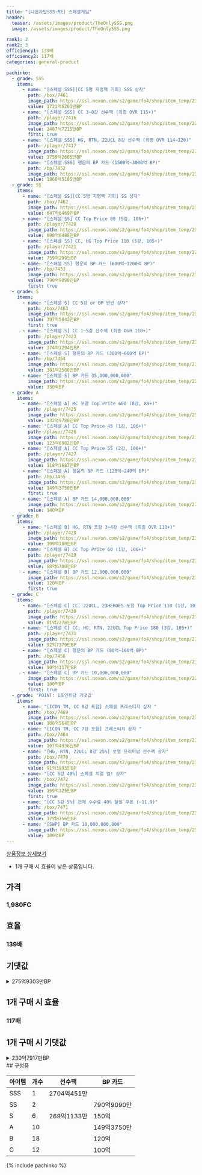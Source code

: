 ```yaml
---
title: "[나혼자만SSS:RE] 스페셜게임"
header:
  teaser: /assets/images/product/TheOnlySSS.png
  image: /assets/images/product/TheOnlySSS.png

rank1: 2
rank2: 3
efficiency1: 139배
efficiency2: 117배
categories: general-product

pachinko:
  - grade: SSS
    items:
      - name: "[스페셜 SSS][CC 5명 지명팩 기회] SSS 상자"
        path: /box/7461
        image_path: https://ssl.nexon.com/s2/game/fo4/shop/item_temp/230907_special_b9244v59dhjj15/201704215_s.png
        value: 1721억6261만BP
      - name: "[스페셜 SSS] CC 3~8강 선수팩 (최종 OVR 115+)"
        path: /player/7416
        image_path: https://ssl.nexon.com/s2/game/fo4/shop/item_temp/230907_special_b9244v59dhjj15/200233073_s.png
        value: 2487억7215만BP
        first: true
      - name: "[스페셜 SSS] HG, RTN, 22UCL 8강 선수팩 (최종 OVR 114~120)"
        path: /player/7417
        image_path: https://ssl.nexon.com/s2/game/fo4/shop/item_temp/230907_special_b9244v59dhjj15/200233074_s.png
        value: 1759억2605만BP
      - name: "[스페셜 SSS] 행운의 BP 카드 (1500억~3000억 BP)"
        path: /bp/7452
        image_path: https://ssl.nexon.com/s2/game/fo4/shop/item_temp/230907_special_b9244v59dhjj15/200333010_s.png
        value: 1868억5185만BP
  - grade: SS
    items:
      - name: "[스페셜 SS][CC 5명 지명팩 기회] SS 상자"
        path: /box/7462
        image_path: https://ssl.nexon.com/s2/game/fo4/shop/item_temp/230907_special_b9244v59dhjj15/201704216_s.png
        value: 647억6469만BP
      - name: "[스페셜 SS] CC Top Price 80 (5강, 106+)"
        path: /player/7420
        image_path: https://ssl.nexon.com/s2/game/fo4/shop/item_temp/230907_special_b9244v59dhjj15/200233077_s.png
        value: 698억6488만BP
      - name: "[스페셜 SS] CC, HG Top Price 110 (5강, 105+)"
        path: /player/7421
        image_path: https://ssl.nexon.com/s2/game/fo4/shop/item_temp/230907_special_b9244v59dhjj15/200233078_s.png
        value: 759억299만BP
      - name: "[스페셜 SS] 행운의 BP 카드 (600억~1200억 BP)"
        path: /bp/7453
        image_path: https://ssl.nexon.com/s2/game/fo4/shop/item_temp/230907_special_b9244v59dhjj15/200333011_s.png
        value: 790억9090만BP
        first: true
  - grade: S
    items:
      - name: "[스페셜 S] CC 5강 or BP 반반 상자"
        path: /box/7463
        image_path: https://ssl.nexon.com/s2/game/fo4/shop/item_temp/230907_special_b9244v59dhjj15/201704217_s.png
        value: 397억5842만BP
        first: true
      - name: "[스페셜 S] CC 1~5강 선수팩 (최종 OVR 110+)"
        path: /player/7423
        image_path: https://ssl.nexon.com/s2/game/fo4/shop/item_temp/230907_special_b9244v59dhjj15/200233080_s.png
        value: 374억1294만BP
      - name: "[스페셜 S] 행운의 BP 카드 (300억~600억 BP)"
        path: /bp/7454
        image_path: https://ssl.nexon.com/s2/game/fo4/shop/item_temp/230907_special_b9244v59dhjj15/200333013_s.png
        value: 381억2500만BP
      - name: "[스페셜 S] BP 카드 35,000,000,000"
        image_path: https://ssl.nexon.com/s2/game/fo4/shop/item_temp/230907_special_b9244v59dhjj15/200333014_s.png
        value: 350억BP
  - grade: A
    items:
      - name: "[스페셜 A] MC 포함 Top Price 600 (8강, 89+)"
        path: /player/7425
        image_path: https://ssl.nexon.com/s2/game/fo4/shop/item_temp/230907_special_b9244v59dhjj15/200233082_s.png
        value: 132억9788만BP
      - name: "[스페셜 A] CC Top Price 45 (1강, 106+)"
        path: /player/7426
        image_path: https://ssl.nexon.com/s2/game/fo4/shop/item_temp/230907_special_b9244v59dhjj15/200233083_s.png
        value: 123억6902만BP
      - name: "[스페셜 A] CC Top Price 55 (2강, 106+)"
        path: /player/7427
        image_path: https://ssl.nexon.com/s2/game/fo4/shop/item_temp/230907_special_b9244v59dhjj15/200233084_s.png
        value: 118억1687만BP
      - name: "[스페셜 A] 행운의 BP 카드 (120억~240억 BP)"
        path: /bp/7455
        image_path: https://ssl.nexon.com/s2/game/fo4/shop/item_temp/230907_special_b9244v59dhjj15/200333015_s.png
        value: 149억3750만BP
        first: true
      - name: "[스페셜 A] BP 카드 14,000,000,000"
        image_path: https://ssl.nexon.com/s2/game/fo4/shop/item_temp/230907_special_b9244v59dhjj15/200333016_s.png
        value: 140억BP
  - grade: B
    items:
      - name: "[스페셜 B] HG, RTN 포함 3~4강 선수팩 (최종 OVR 110+)"
        path: /player/7428
        image_path: https://ssl.nexon.com/s2/game/fo4/shop/item_temp/230907_special_b9244v59dhjj15/200233085_s.png
        value: 109억180만BP
      - name: "[스페셜 B] CC Top Price 60 (1강, 106+)"
        path: /player/7429
        image_path: https://ssl.nexon.com/s2/game/fo4/shop/item_temp/230907_special_b9244v59dhjj15/200233086_s.png
        value: 88억6780만BP
      - name: "[스페셜 B] BP 카드 12,000,000,000"
        image_path: https://ssl.nexon.com/s2/game/fo4/shop/item_temp/230907_special_b9244v59dhjj15/200333017_s.png
        value: 120억BP
        first: true
  - grade: C
    items:
      - name: "[스페셜 C] CC, 22UCL, 23HEROES 포함 Top Price 110 (1강, 105+)"
        path: /player/7430
        image_path: https://ssl.nexon.com/s2/game/fo4/shop/item_temp/230907_special_b9244v59dhjj15/200233087_s.png
        value: 81억2278만BP
      - name: "[스페셜 C] CC, HG, RTN, 22UCL Top Price 180 (3강, 105+)"
        path: /player/7431
        image_path: https://ssl.nexon.com/s2/game/fo4/shop/item_temp/230907_special_b9244v59dhjj15/200233088_s.png
        value: 92억7379만BP
      - name: "[스페셜 C] 행운의 BP 카드 (80억~160억 BP)"
        path: /bp/7456
        image_path: https://ssl.nexon.com/s2/game/fo4/shop/item_temp/230907_special_b9244v59dhjj15/200333018_s.png
        value: 99억4117만BP
      - name: "[스페셜 C] BP 카드 10,000,000,000"
        image_path: https://ssl.nexon.com/s2/game/fo4/shop/item_temp/230907_special_b9244v59dhjj15/200333019_s.png
        value: 100억BP
        first: true
  - grade: 'POINT: 1포인트당 기댓값'
    items:
      - name: "[ICON TM, CC 8강 포함] 스페셜 프레스티지 상자 "
        path: /box/7469
        image_path: https://ssl.nexon.com/s2/game/fo4/shop/item_temp/230907_special_b9244v59dhjj15/201704223_s.png
        value: 106억564만BP
      - name: "[ICON TM, CC 7강 포함] 프레스티지 상자 "
        path: /box/7464
        image_path: https://ssl.nexon.com/s2/game/fo4/shop/item_temp/230907_special_b9244v59dhjj15/201704218_s.png
        value: 107억4936만BP
      - name: "[HG, RTN, 22UCL 8강 25%] 로열 프리미엄 선수팩 상자"
        path: /box/7470
        image_path: https://ssl.nexon.com/s2/game/fo4/shop/item_temp/230907_special_b9244v59dhjj15/201704224_s.png
        value: 91억3993만BP
      - name: "[CC 5강 40%] 스페셜 치얼 업! 상자"
        path: /box/7472
        image_path: https://ssl.nexon.com/s2/game/fo4/shop/item_temp/230907_special_b9244v59dhjj15/201704226_s.png
        value: 159억325만BP
        first: true
      - name: "[CC 5강 5%] 전체 수수료 40% 할인 쿠폰 (~11.9)"
        path: /box/7471
        image_path: https://ssl.nexon.com/s2/game/fo4/shop/item_temp/230907_special_b9244v59dhjj15/201704225_s.png
        value: 37억8756만BP
      - name: "[SWP] BP 카드 10,000,000,000"
        image_path: https://ssl.nexon.com/s2/game/fo4/shop/item_temp/230907_special_b9244v59dhjj15/200333025_s.png
        value: 100억BP
---
```

[상품정보 상세보기](https://shop.fifaonline4.nexon.com/Events/230907/TheOnlySSS)
* 1개 구매 시 효율이 낮은 상품입니다.


## 가격
### 1,980FC
## 효율
### 139배
## 기댓값
<details>
<summary>275억9303만BP</summary>
<div markdown="1">
- 선수팩 140억4554만BP
  - 수수료 쿠폰 40% 적용 시 134억8371만BP
  - 수수료 쿠폰 30% 적용 시 129억2189만BP
  - 수수료 쿠폰 20% 적용 시 123억6007만BP
- BP 카드 146억7113만BP

</div>
</details>

## 1개 구매 시 효율
### 117배
## 1개 구매 시 기댓값
<details>
<summary>230억7917만BP</summary>
<div markdown="1">
- 선수팩 88억1372만BP
  - 수수료 쿠폰 40% 적용 시 84억6117만BP
  - 수수료 쿠폰 30% 적용 시 81억862만BP
  - 수수료 쿠폰 20% 적용 시 77억5607만BP
- BP 카드 149억7054만BP

</div>
</details>
## 구성품

|아이템|개수|선수팩|BP 카드|
|---|---|---|---|
|SSS|1|2704억451만||
|SS|2||790억9090만|
|S|6|269억1133만|150억|
|A|10||149억3750만|
|B|18||120억|
|C|12||100억|
{% include pachinko %}